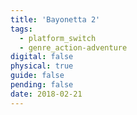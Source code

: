 ```yaml
---
title: 'Bayonetta 2'
tags:
  - platform_switch
  - genre_action-adventure
digital: false
physical: true
guide: false
pending: false
date: 2018-02-21
---
```

